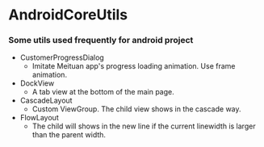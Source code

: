 # AndroidCoreUtils
### Some utils used frequently for android project

* CustomerProgressDialog
  * Imitate Meituan app's progress loading animation. Use frame animation.
* DockView
  * A tab view at the bottom of the main page.
* CascadeLayout
  * Custom ViewGroup. The child view shows in the cascade way.
* FlowLayout
  * The child will shows in the new line if the current linewidth is larger than the parent width.
